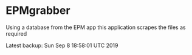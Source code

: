 # EPMgrabber
Using a database from the EPM app this application scrapes the files as required


Latest backup: Sun Sep 8 18:58:01 UTC 2019
